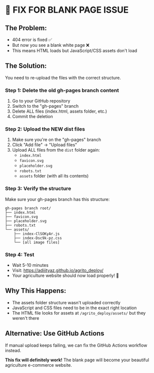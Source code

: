 # 🔧 FIX FOR BLANK PAGE ISSUE

## The Problem:
- 404 error is fixed ✅
- But now you see a blank white page ❌
- This means HTML loads but JavaScript/CSS assets don't load

## The Solution:
You need to re-upload the files with the correct structure.

### Step 1: Delete the old gh-pages branch content
1. Go to your GitHub repository
2. Switch to the "gh-pages" branch
3. Delete ALL files (index.html, assets folder, etc.)
4. Commit the deletion

### Step 2: Upload the NEW dist files
1. Make sure you're on the "gh-pages" branch
2. Click "Add file" → "Upload files"
3. Upload ALL files from the `dist` folder again:
   - `index.html`
   - `favicon.svg`
   - `placeholder.svg`
   - `robots.txt`
   - `assets` folder (with all its contents)

### Step 3: Verify the structure
Make sure your gh-pages branch has this structure:
```
gh-pages branch root/
├── index.html
├── favicon.svg
├── placeholder.svg
├── robots.txt
└── assets/
    ├── index-ClSOKyAr.js
    ├── index-Dsc9k-pz.css
    └── [all image files]
```

### Step 4: Test
- Wait 5-10 minutes
- Visit: https://adiiityaz.github.io/agrito_deploy/
- Your agriculture website should now load properly! 🌱

## Why This Happens:
- The assets folder structure wasn't uploaded correctly
- JavaScript and CSS files need to be in the exact right location
- The HTML file looks for assets at `/agrito_deploy/assets/` but they weren't there

## Alternative: Use GitHub Actions
If manual upload keeps failing, we can fix the GitHub Actions workflow instead.

**This fix will definitely work!** The blank page will become your beautiful agriculture e-commerce website.
